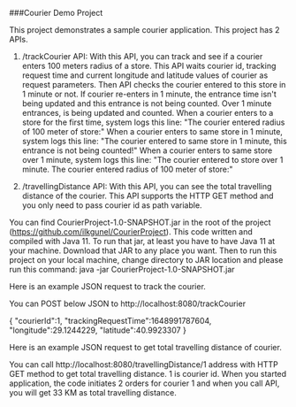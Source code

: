 ###Courier Demo Project 

This project demonstrates a sample courier application. This project has 2 APIs.

1. /trackCourier API:
With this API, you can track and see if a courier enters 100 meters radius of a store.
This API waits courier id, tracking request time and current longitude and latitude values of courier as request parameters. 
Then API checks the courier entered to this store in 1 minute or not. If courier re-enters in 1 minute, 
the entrance time isn't being updated and this entrance is not being counted. Over 1 minute entrances, is being updated and counted.
When a courier enters to a store for the first time, system logs this line: "The courier <courierId> entered radius of 100 meter of store:<storeName>"
When a courier enters to same store in 1 minute, system logs this line: "The courier entered to same store in 1 minute, this entrance is not being counted!"
When a courier enters to same store over 1 minute, system logs this line: "The courier entered to store over 1 minute. The courier <courierId> entered radius of 100 meter of store:<storeName>"

2. /travellingDistance API:
With this API, you can see the total travelling distance of the courier. This API supports the HTTP GET method and you only need to pass courier id as path variable.

You can find CourierProject-1.0-SNAPSHOT.jar in the root of the project (https://github.com/ilkgunel/CourierProject). This code written and compiled with Java 11. To run that jar, at least you have to have Java 11 at your
machine. 
Download that JAR to any place you want. Then to run this project on your local machine, change directory to JAR location and
please run this command: java -jar CourierProject-1.0-SNAPSHOT.jar

Here is an example JSON request to track the courier. 

You can POST below JSON to http://localhost:8080/trackCourier

{
    "courierId":1,
    "trackingRequestTime":1648991787604,
    "longitude":29.1244229,
    "latitude":40.9923307
}

Here is an example JSON request to get total travelling distance of courier. 

You can call http://localhost:8080/travellingDistance/1 address with HTTP GET method  to get total travelling distance. 1 is courier id. When you started application, the code
initiates 2 orders for courier 1 and when you call API, you will get 33 KM as total travelling distance. 



